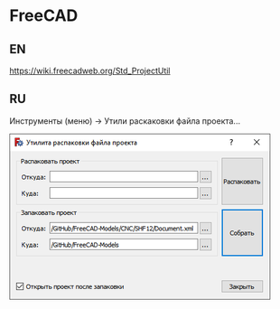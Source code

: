 FreeCAD
=======

EN
--
https://wiki.freecadweb.org/Std_ProjectUtil

RU
--
Инструменты (меню) -> Утили раскаковки файла проекта...

![Утилита сборки](ProjectUtil.png)
